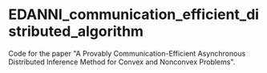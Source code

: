 # EDANNI_communication_efficient_distributed_algorithm
Code for the paper "A Provably Communication-Efficient Asynchronous Distributed Inference Method for Convex and Nonconvex Problems".
